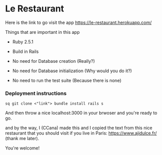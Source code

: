 # Le Restaurant

Here is the link to go visit the app https://le-restaurant.herokuapp.com/

Things that are important in this app

* Ruby 2.5.1

* Build in Rails

* No need for Database creation (Really?)

* No need for Database initialization (Why would you do it?)

* No need to run the test suite (Because there is none)


### Deployment instructions

``sq
git clone <"link">
bundle install
rails s
``

And then throw a nice localhost:3000 in your brwoser and you're ready to go.

and by the way, I (CCana) made this and I copied the text from this nice restaurant that you should visit if you live in Paris: https://www.ajidulce.fr/ (thank me later).

You're welcome!